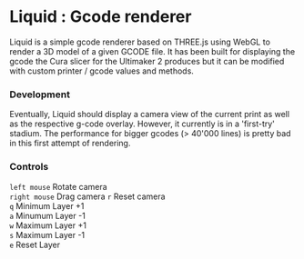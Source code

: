 # Liquid : Gcode renderer
Liquid is a simple gcode renderer based on THREE.js using WebGL to render a 3D model of a given GCODE file. It has been built for displaying the gcode the Cura slicer for the Ultimaker 2 produces but it can be modified with custom printer / gcode values and methods.

### Development
Eventually, Liquid should display a camera view of the current print as well as the respective g-code overlay. However, it currently is in a 'first-try' stadium. The performance for bigger gcodes (> 40'000 lines) is pretty bad in this first attempt of rendering. 

### Controls
`left mouse` Rotate camera  
`right mouse` Drag camera
`r` Reset camera  
`q` Minimum Layer +1  
`a` Minumum Layer -1  
`w` Maximum Layer +1  
`s` Maximum Layer -1  
`e` Reset Layer  